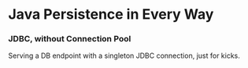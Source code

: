 # Java Persistence in Every Way

### JDBC, without Connection Pool
Serving a DB endpoint with a singleton JDBC connection, just for kicks.  


